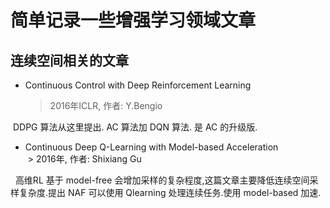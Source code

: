 # 简单记录一些增强学习领域文章 <br>
## 连续空间相关的文章<br>
* Continuous Control with Deep Reinforcement Learning   <br>
  > 2016年ICLR, 作者: Y.Bengio   <br>

  DDPG 算法从这里提出. AC 算法加 DQN 算法. 是 AC 的升级版. 

* Continuous Deep Q-Learning with Model-based Acceleration  <br>
  >  2016年, 作者: Shixiang Gu   <br>

   高维RL 基于 model-free 会增加采样的复杂程度,这篇文章主要降低连续空间采样复杂度.提出 NAF 可以使用 Qlearning 处理连续任务.使用 model-based 加速.
